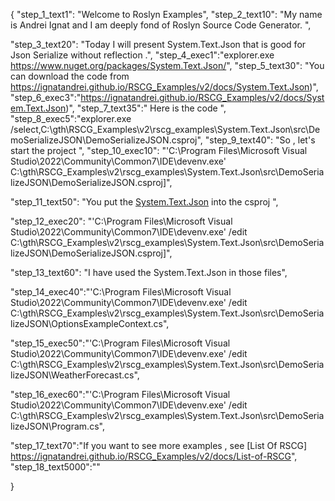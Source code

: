 {
    "step_1_text1": "Welcome to Roslyn Examples",
    "step_2_text10": "My name is Andrei Ignat and I am deeply fond of Roslyn Source Code Generator. ",

"step_3_text20": "Today I will present System.Text.Json  that is good for Json Serialize without reflection .",
"step_4_exec1":"explorer.exe https://www.nuget.org/packages/System.Text.Json/",
"step_5_text30": "You can download the code from https://ignatandrei.github.io/RSCG_Examples/v2/docs/System.Text.Json)",
"step_6_exec3":"https://ignatandrei.github.io/RSCG_Examples/v2/docs/System.Text.Json)",
"step_7_text35":" Here is the code ",
"step_8_exec5":"explorer.exe /select,C:\\gth\\RSCG_Examples\\v2\\rscg_examples\\System.Text.Json\\src\\DemoSerializeJSON\\DemoSerializeJSON.csproj",
"step_9_text40": "So , let's start the project ",
"step_10_exec10": "'C:\\Program Files\\Microsoft Visual Studio\\2022\\Community\\Common7\\IDE\\devenv.exe' C:\\gth\\RSCG_Examples\\v2\\rscg_examples\\System.Text.Json\\src\\DemoSerializeJSON\\DemoSerializeJSON.csproj]",

"step_11_text50": "You put the  [System.Text.Json](https://www.nuget.org/packages/System.Text.Json/) into the csproj ",

"step_12_exec20": "'C:\\Program Files\\Microsoft Visual Studio\\2022\\Community\\Common7\\IDE\\devenv.exe' /edit C:\\gth\\RSCG_Examples\\v2\\rscg_examples\\System.Text.Json\\src\\DemoSerializeJSON\\DemoSerializeJSON.csproj]",

"step_13_text60": "I have used the System.Text.Json in those files",


"step_14_exec40":"'C:\\Program Files\\Microsoft Visual Studio\\2022\\Community\\Common7\\IDE\\devenv.exe' /edit C:\\gth\\RSCG_Examples\\v2\\rscg_examples\\System.Text.Json\\src\\DemoSerializeJSON\\OptionsExampleContext.cs",

"step_15_exec50":"'C:\\Program Files\\Microsoft Visual Studio\\2022\\Community\\Common7\\IDE\\devenv.exe' /edit C:\\gth\\RSCG_Examples\\v2\\rscg_examples\\System.Text.Json\\src\\DemoSerializeJSON\\WeatherForecast.cs",

"step_16_exec60":"'C:\\Program Files\\Microsoft Visual Studio\\2022\\Community\\Common7\\IDE\\devenv.exe' /edit C:\\gth\\RSCG_Examples\\v2\\rscg_examples\\System.Text.Json\\src\\DemoSerializeJSON\\Program.cs",

"step_17_text70":"If you want to see more examples , see  [List Of RSCG] https://ignatandrei.github.io/RSCG_Examples/v2/docs/List-of-RSCG",
"step_18_text5000":""

}
